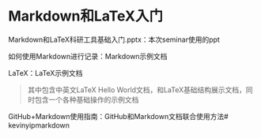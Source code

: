 # Markdown和LaTeX入门

Markdown和LaTeX科研工具基础入门.pptx：本次seminar使用的ppt

如何使用Markdown进行记录：Markdown示例文档

LaTeX：LaTeX示例文档

> 其中包含中英文LaTeX Hello World文档，和LaTeX基础结构展示文档，同时包含一个各种基础操作的示例文档

GitHub+Markdown使用指南：GitHub和Markdown文档联合使用方法#   k e v i n y i p m a r k d o w n  
 